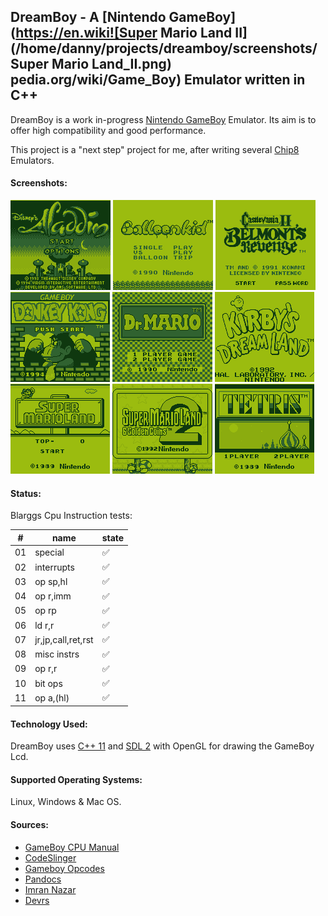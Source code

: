 ## DreamBoy - A [Nintendo GameBoy](https://en.wiki![Super Mario Land II](/home/danny/projects/dreamboy/screenshots/Super Mario Land_II.png) pedia.org/wiki/Game_Boy) Emulator written in C++

DreamBoy is a work in-progress [Nintendo GameBoy](https://en.wikipedia.org/wiki/Game_Boy) Emulator. Its aim is to offer high compatibility and good performance. 

This project is a "next step" project for me, after writing several [Chip8](https://en.wikipedia.org/wiki/CHIP-8) Emulators.

#### Screenshots:

![Aladdin](./screenshots/Aladdin.png) ![Balloon Kid](./screenshots/Balloon_Kid.png) ![Castlevania II](./screenshots/Castlevania_II.png)
![Donkey Kong](./screenshots/Donkey_Kong.png) ![Dr Mario](./screenshots/Dr_Mario.png) ![Kirbys Dreamland](./screenshots/Kirbys_Dreamland.png) 
![Super Mario Land](./screenshots/Super_Mario_Land.png) ![Super Mario Land II](./screenshots/Super_Mario_Land_II.png) ![Tetris](./screenshots/Tetris.png) 

#### Status:

Blarggs Cpu Instruction tests:

|#|name|state|
|-|-|-|
|01|special|:white_check_mark:|
|02|interrupts|:white_check_mark:|
|03|op sp,hl|:white_check_mark:|
|04|op r,imm|:white_check_mark:|
|05|op rp|:white_check_mark:|
|06|ld r,r|:white_check_mark:|
|07|jr,jp,call,ret,rst|:white_check_mark:|
|08|misc instrs|:white_check_mark:|
|09|op r,r|:white_check_mark:|
|10|bit ops|:white_check_mark:|
|11|op a,(hl)|:white_check_mark:|

#### Technology Used:

DreamBoy uses [C++ 11](https://en.wikipedia.org/wiki/C%2B%2B11) and [SDL 2](https://www.libsdl.org/download-2.0.php) with OpenGL for drawing the GameBoy Lcd.

#### Supported Operating Systems:

Linux, Windows & Mac OS.

#### Sources:

- [GameBoy CPU Manual](http://www.codeslinger.co.uk/pages/projects/gameboy/files/GB.pdf)
- [CodeSlinger](http://www.codeslinger.co.uk/pages/projects/gameboy/beginning.html)
- [Gameboy Opcodes](http://pastraiser.com/cpu/gameboy/gameboy_opcodes.html)
- [Pandocs](http://bgb.bircd.org/pandocs.htm)
- [Imran Nazar](http://imrannazar.com/GameBoy-Emulation-in-JavaScript:-Memory)
- [Devrs](http://www.devrs.com/gb/files/opcodes.html)